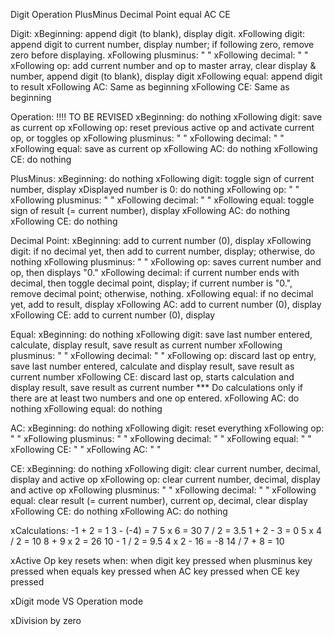 Digit
Operation
PlusMinus
Decimal Point
equal
AC
CE


Digit:
  xBeginning: append digit (to blank), display digit.
  xFollowing digit: append digit to current number, display number; if following zero, remove zero before displaying.
  xFollowing plusminus:  " "
  xFollowing decimal:  " "
  xFollowing op:  add current number and op to master array, clear display & number, append digit (to blank), display digit
  xFollowing equal: append digit to result
  xFollowing AC: Same as beginning
  xFollowing CE: Same as beginning


Operation: !!!! TO BE REVISED
  xBeginning: do nothing
  xFollowing digit: save as current op
  xFollowing op: reset previous active op and activate current op, or toggles op
  xFollowing plusminus: " "
  xFollowing decimal: " "
  xFollowing equal: save as current op
  xFollowing AC: do nothing
  xFollowing CE: do nothing

PlusMinus:
  xBeginning: do nothing
  xFollowing digit: toggle sign of current number, display
    xDisplayed number is 0: do nothing
  xFollowing op:  " "
  xFollowing plusminus: " "
  xFollowing decimal: " "
  xFollowing equal: toggle sign of result (= current number), display
  xFollowing AC: do nothing
  xFollowing CE: do nothing

Decimal Point:
  xBeginning: add to current number (0), display
  xFollowing digit: if no decimal yet, then add to current number, display; otherwise, do nothing
  xFollowing plusminus: " "
  xFollowing op: saves current number and op, then displays "0."
  xFollowing decimal: if current number ends with decimal, then toggle decimal point, display; 
                      if current number is "0.", remove decimal point;
                      otherwise, nothing.
  xFollowing equal: if no decimal yet, add to result, display
  xFollowing AC: add to current number (0), display
  xFollowing CE: add to current number (0), display

Equal:
  xBeginning: do nothing
  xFollowing digit: save last number entered, calculate, display result, save result as current number
  xFollowing plusminus: " "
  xFollowing decimal: " " 
  xFollowing op: discard last op entry, save last number entered, calculate and display result, save result as current number
  xFollowing CE: discard last op, starts calculation and display result, save result as current number
  *** Do calculations only if there are at least two numbers and one op entered.
  xFollowing AC: do nothing
  xFollowing equal: do nothing

AC:
  xBeginning: do nothing
  xFollowing digit: reset everything
  xFollowing op: " "
  xFollowing plusminus: " "
  xFollowing decimal: " " 
  xFollowing equal: " "
  xFollowing CE: " "
  xFollowing AC: " "

CE:
  xBeginning: do nothing
  xFollowing digit: clear current number, decimal, display and active op
  xFollowing op: clear current number, decimal, display and active op
  xFollowing plusminus: " "
  xFollowing decimal: " " 
  xFollowing equal: clear result (= current number), current op, decimal, clear display
  xFollowing CE: do nothing
  xFollowing AC: do nothing

xCalculations:
  -1 + 2 = 1
  3 - (-4) = 7
  5 x 6 = 30
  7 / 2 = 3.5
  1 + 2 - 3 = 0
  5 x 4 / 2 = 10
  8 + 9 x 2 = 26
  10 - 1 / 2 = 9.5
  4 x 2 - 16 = -8
  14 / 7 + 8 = 10

xActive Op key resets when:
  when digit key pressed
  when plusminus key pressed
  when equals key pressed
  when AC key pressed
  when CE key pressed

xDigit mode VS Operation mode

xDivision by zero
